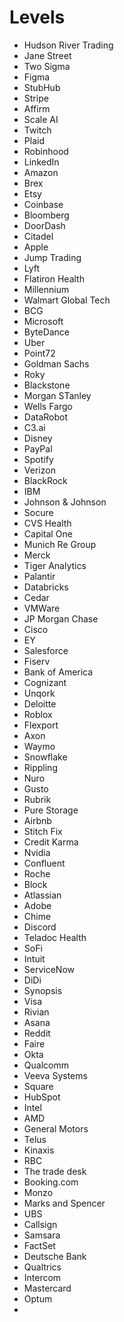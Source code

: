# Levels
* Hudson River Trading
* Jane Street
* Two Sigma
* Figma
* StubHub
* Stripe
* Affirm
* Scale AI
* Twitch
* Plaid
* Robinhood
* LinkedIn
* Amazon
* Brex
* Etsy
* Coinbase
* Bloomberg
* DoorDash
* Citadel
* Apple
* Jump Trading
* Lyft
* Flatiron Health
* Millennium
* Walmart Global Tech
* BCG
* Microsoft
* ByteDance
* Uber
* Point72
* Goldman Sachs
* Roky
* Blackstone
* Morgan STanley
* Wells Fargo
* DataRobot
* C3.ai
* Disney
* PayPal
* Spotify
* Verizon
* BlackRock
* IBM
* Johnson & Johnson
* Socure
* CVS Health
* Capital One
* Munich Re Group
* Merck
* Tiger Analytics
* Palantir
* Databricks
* Cedar
* VMWare
* JP Morgan Chase
* Cisco
* EY
* Salesforce
* Fiserv
* Bank of America
* Cognizant
* Unqork
* Deloitte
* Roblox
* Flexport
* Axon
* Waymo
* Snowflake
* Rippling
* Nuro
* Gusto
* Rubrik
* Pure Storage
* Airbnb
* Stitch Fix
* Credit Karma
* Nvidia
* Confluent
* Roche
* Block
* Atlassian
* Adobe
* Chime
* Discord
* Teladoc Health
* SoFi
* Intuit
* ServiceNow
* DiDi
* Synopsis
* Visa
* Rivian
* Asana
* Reddit
* Faire
* Okta
* Qualcomm
* Veeva Systems
* Square
* HubSpot
* Intel
* AMD
* General Motors
* Telus
* Kinaxis
* RBC
* The trade desk
* Booking.com
* Monzo
* Marks and Spencer
* UBS
* Callsign
* Samsara
* FactSet
* Deutsche Bank
* Qualtrics
* Intercom
* Mastercard
* Optum
* 
